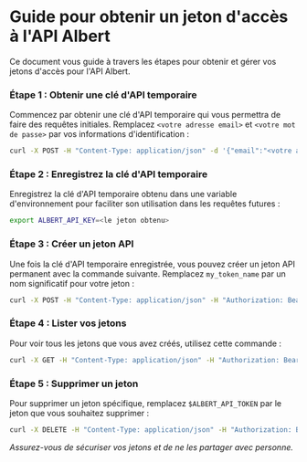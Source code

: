 # Guide pour obtenir un jeton d'accès à l'API Albert

Ce document vous guide à travers les étapes pour obtenir et gérer vos jetons d'accès pour l'API Albert.

### Étape 1 : Obtenir une clé d'API temporaire

Commencez par obtenir une clé d'API temporaire qui vous permettra de faire des requêtes initiales. Remplacez `<votre adresse email>` et `<votre mot de passe>` par vos informations d'identification :

```bash
curl -X POST -H "Content-Type: application/json" -d '{"email":"<votre adresse email>","password":"<votre mot de passe>"}' https://albert.etalab.gouv.fr/api/v2/sign_in
```

### Étape 2 : Enregistrez la clé d'API temporaire

Enregistrez la clé d'API temporaire obtenu dans une variable d'environnement pour faciliter son utilisation dans les requêtes futures :

```bash
export ALBERT_API_KEY=<le jeton obtenu>
```

### Étape 3 : Créer un jeton API

Une fois la clé d'API temporaire enregistrée, vous pouvez créer un jeton API permanent avec la commande suivante. Remplacez `my_token_name` par un nom significatif pour votre jeton :

```bash
curl -X POST -H "Content-Type: application/json" -H "Authorization: Bearer $ALBERT_API_KEY" -d '{"name":"my_token_name"}' https://albert.etalab.gouv.fr/api/v2/user/token/new
```

### Étape 4 : Lister vos jetons

Pour voir tous les jetons que vous avez créés, utilisez cette commande :

```bash
curl -X GET -H "Content-Type: application/json" -H "Authorization: Bearer $ALBERT_API_KEY" https://albert.etalab.gouv.fr/api/v2/user/token
```

### Étape 5 : Supprimer un jeton

Pour supprimer un jeton spécifique, remplacez `$ALBERT_API_TOKEN` par le jeton que vous souhaitez supprimer :

```bash
curl -X DELETE -H "Content-Type: application/json" -H "Authorization: Bearer $ALBERT_API_KEY" https://albert.etalab.gouv.fr/api/v2/user/token/$ALBERT_API_TOKEN
```

*Assurez-vous de sécuriser vos jetons et de ne les partager avec personne.*
